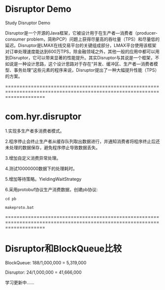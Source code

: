 # Disruptor Demo

Study Disruptor Demo

Disruptor是一个开源的Java框架，它被设计用于在生产者—消费者（producer-consumer problem，简称PCP）问题上获得尽量高的吞吐量（TPS）和尽量低的延迟。Disruptor是LMAX在线交易平台的关键组成部分，LMAX平台使用该框架对订单处理速度能达到600万TPS，除金融领域之外，其他一般的应用中都可以用到Disruptor，它可以带来显著的性能提升。其实Disruptor与其说是一个框架，不如说是一种设计思路，这个设计思路对于存在“并发、缓冲区、生产者—消费者模型、事务处理”这些元素的程序来说，Disruptor提出了一种大幅提升性能（TPS）的方案。

==========================================================================================================================

# com.hyr.disruptor

1.实现多生产者多消费者模式。

2.程序停止会终止生产者从缓存队列取出数据进行，并通知消费者将程序终止后还未处理的数据保存，避免程序停止导致数据丢失。

3.增加自定义消费异常处理。

4.测试10000000数据下的处理耗时。

5.增加等待策略。YieldingWaitStrategy

6.采用protobuf协议生产消费数据，创建pb协议:

    cd pb

    makeproto.bat

==========================================================================================================================

# Disruptor和BlockQueue比较

BlockQueue:  188/1,000,000 = 5,319,000

Disruptor:   24/1,000,000 = 41,666,000

学习更新中......










